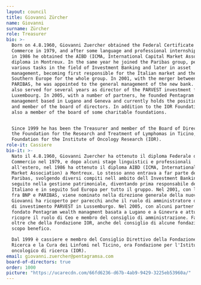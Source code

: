 ```yaml
---
layout: council
title: Giovanni Zürcher
name: Giovanni
surname: Zürcher
role: Treasurer
bio: >-
  Born on 4.8.1960, Giovanni Zuercher obtained the Federal Certificate of
  Commerce in 1979, and after some language and professional internships abroad,
  in 1986 he obtained the AIBD (ICMA, International Capital Market Association)
  diploma in Montreux. In the same year he joined the Paribas group, performing
  various tasks in the field of Investment Banking and later in asset
  management, becoming first responsible for the Italian market and then
  Southern Europe for the whole group. In 2001, with the merger between BNP and
  PARIBAS, he was appointed to the general management of the new bank. Giovanni
  also served for several years as director of the PARVEST investment fund in
  Luxembourg. In 2005, with a number of partners, he founded Pentagram wealth
  management based in Lugano and Geneva and currently holds the position of CEO
  and member of the board of directors. In addition to the IOR Foundation, he is
  also a member of the board of some charitable foundations.


  Since 1999 he has been the Treasurer and member of the Board of Directors of
  the Foundation for the Research and Treatment of Lymphomas in Ticino, now the
  Foundation for the Institute of Oncology Research (IOR).
role-it: Cassiere
bio-it: >-
  Nato il 4.8.1960, Giovanni Zuercher ha ottenuto il diploma Federale di
  Commercio nel 1979, e dopo alcuni stage linguistici e professionali
  all'estero, nel 1986 ha ottenuto il diploma AIBD (ICMA, International Capital
  Market Association) a Montreux. Lo stesso anno entrava a far parte del gruppo
  Paribas, svolgendo diversi compiti nell ambito dell Investment Banking e in
  seguito nella gestione patrimoniale, diventando prima responsabile del mercato
  Italiano e in seguito Sud Europa per tutto il gruppo. Nel 2001, con la fusione
  fra BNP e PARIBAS, viene nominato nella direzione generale della nuova banca.
  Giovanni ha ricoperto per parecchi anche il ruolo di amministratore del fondo
  di investimento PARVEST in Lussemburgo. Nel 2005, con alcuni partner ha
  fondato Pentagram wealth managment basata a Lugano e a Ginevra e attualmente
  ricopre il ruolo di Ceo e membro del consiglio di amministrazione. Fa parte,
  oltre che della Fondazione IOR, anche del consiglio di alcune fondazioni a
  scopo benefico.

  Dal 1999 è cassiere e membro del Consiglio Direttivo della Fondazione per la
  Ricerca e la Cura dei Linfomi nel Ticino, ora Fondazione per l'Istituto
  oncologico di ricerca (IOR).
email: giovanni.zuercher@pentagramsa.com
board-of-directors: true
order: 1000
picture: "https://ucarecdn.com/66fd6236-d67b-4ab9-9429-3225eb53960a/"
---
```

